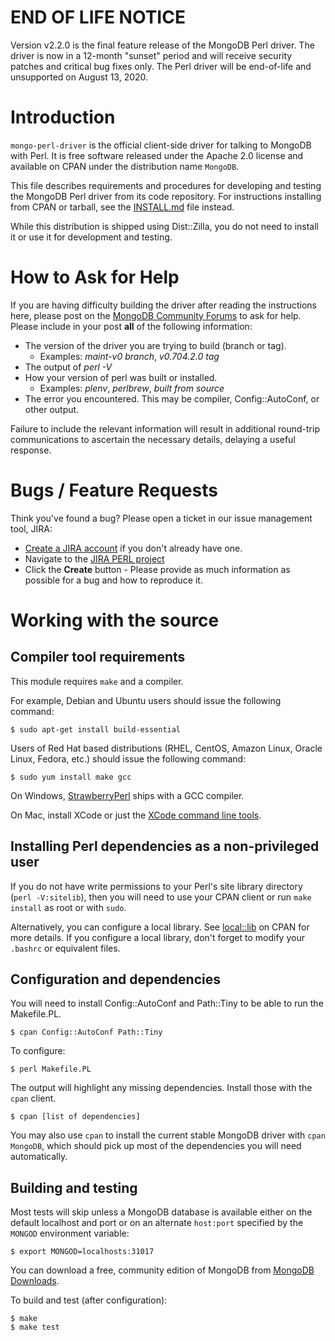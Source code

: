 # END OF LIFE NOTICE

Version v2.2.0 is the final feature release of the MongoDB Perl driver. The
driver is now in a 12-month "sunset" period and will receive security patches
and critical bug fixes only. The Perl driver will be end-of-life and
unsupported on August 13, 2020.

# Introduction

`mongo-perl-driver` is the official client-side driver for talking to
MongoDB with Perl.  It is free software released under the Apache 2.0
license and available on CPAN under the distribution name `MongoDB`.

This file describes requirements and procedures for developing and testing the
MongoDB Perl driver from its code repository.  For instructions installing
from CPAN or tarball, see the [INSTALL.md](INSTALL.md) file instead.

While this distribution is shipped using Dist::Zilla, you do not need to
install it or use it for development and testing.

# How to Ask for Help

If you are having difficulty building the driver after reading the
instructions here, please post on the [MongoDB Community Forums](https://community.mongodb.com/tags/c/drivers-odms-connectors/7/perl-driver) to ask for
help. Please include in your post **all** of the following information:

 - The version of the driver you are trying to build (branch or tag).
   - Examples: _maint-v0 branch_, _v0.704.2.0 tag_
 - The output of _perl -V_
 - How your version of perl was built or installed.
   - Examples: _plenv_, _perlbrew_, _built from source_
 - The error you encountered. This may be compiler, Config::AutoConf, or other output.

Failure to include the relevant information will result in additional
round-trip communications to ascertain the necessary details, delaying a
useful response.

# Bugs / Feature Requests

Think you've found a bug? Please open a ticket in our issue management tool, JIRA:

 - [Create a JIRA
   account](https://jira.mongodb.org/secure/Signup!default.jspa) if you
   don't already have one.
 - Navigate to the [JIRA PERL
   project](https://jira.mongodb.org/browse/PERL)
 - Click the **Create** button - Please provide as much information as
   possible for a bug and how to reproduce it.

# Working with the source

## Compiler tool requirements

This module requires `make` and a compiler.

For example, Debian and Ubuntu users should issue the following command:

    $ sudo apt-get install build-essential

Users of Red Hat based distributions (RHEL, CentOS, Amazon Linux, Oracle
Linux, Fedora, etc.) should issue the following command:

    $ sudo yum install make gcc

On Windows, [StrawberryPerl](http://strawberryperl.com/) ships with a
GCC compiler.

On Mac, install XCode or just the [XCode command line
tools](https://developer.apple.com/library/ios/technotes/tn2339/_index.html).

## Installing Perl dependencies as a non-privileged user

If you do not have write permissions to your Perl's site library directory
(`perl -V:sitelib`), then you will need to use your CPAN client or run
`make install` as root or with `sudo`.

Alternatively, you can configure a local library.  See
[local::lib](https://metacpan.org/pod/local::lib#The-bootstrapping-technique)
on CPAN for more details.  If you configure a local library, don't forget
to modify your `.bashrc` or equivalent files.

## Configuration and dependencies

You will need to install Config::AutoConf and Path::Tiny to be able to run
the Makefile.PL.

    $ cpan Config::AutoConf Path::Tiny

To configure:

    $ perl Makefile.PL

The output will highlight any missing dependencies.  Install those with the
`cpan` client.

    $ cpan [list of dependencies]

You may also use `cpan` to install the current stable MongoDB driver with
`cpan MongoDB`, which should pick up most of the dependencies you will
need automatically.

## Building and testing

Most tests will skip unless a MongoDB database is available either on the
default localhost and port or on an alternate `host:port` specified by the
`MONGOD` environment variable:

    $ export MONGOD=localhosts:31017

You can download a free, community edition of MongoDB from
[MongoDB Downloads](https://www.mongodb.org/downloads).

To build and test (after configuration):

    $ make
    $ make test
